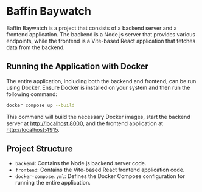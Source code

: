 # Baffin Baywatch

Baffin Baywatch is a project that consists of a backend server and a frontend application. The backend is a Node.js server that provides various endpoints, while the frontend is a Vite-based React application that fetches data from the backend.

## Running the Application with Docker

The entire application, including both the backend and frontend, can be run using Docker. Ensure Docker is installed on your system and then run the following command:

```bash
docker compose up --build
```

This command will build the necessary Docker images, start the backend server at [http://localhost:8000](http://localhost:8000), and the frontend application at [http://localhost:4915](http://localhost:4915).

## Project Structure

- `backend`: Contains the Node.js backend server code.
- `frontend`: Contains the Vite-based React frontend application code.
- `docker-compose.yml`: Defines the Docker Compose configuration for running the entire application.
